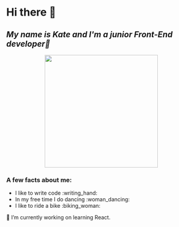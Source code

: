 <h1 text-align="center">Hi there 👋 </h1> 
<h2 text-align="center"> <i>My name is Kate and I'm a junior Front-End developer🥸 </i></h2>
<div align="center">
  <img src="https://media.giphy.com/media/3oKIPnAiaMCws8nOsE/giphy.gif" width="300" height="300" / >
</div>
<h3>A few facts about me: </h3>

  <ul>
    <li>I like to write code :writing_hand:</li>
    <li>In my free time I do dancing :woman_dancing:</li>
    <li> I like to ride a bike :biking_woman:</li>
  </ul>

🔭 I’m currently working on learning React.


